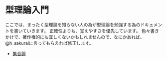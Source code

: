 # 型理論入門


ここでは、まったく型理論を知らない人の為が型理論を勉強する為のドキュメントを書いていきます。
正確性よりも、覚えやすさを優先しています。
色々書きかけで、著作権的にも宜しくないかもしれませんので、なにかあれば、@h_sakuraiに言ってもらえれば修正します。

- [集合論](set.md)
